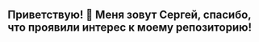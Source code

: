 ## Приветствую! 👋 Меня зовут Сергей, спасибо, что проявили интерес к моему репозиторию!

<!--
**SergeiKONDIAN/SergeiKONDIAN** is a ✨ _special_ ✨ repository because its `README.md` (this file) appears on your GitHub profile.

Here are some ideas to get you started:

- 🔭 I’m currently working on ...
- 🌱 I’m currently learning ...
- 👯 I’m looking to collaborate on ...
- 🤔 I’m looking for help with ...
- 💬 Ask me about ...
- 📫 How to reach me: ...
- 😄 Pronouns: ...
- ⚡ Fun fact: ...
-->
